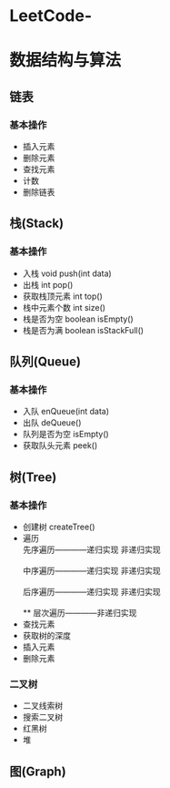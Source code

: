 # LeetCode-
# 数据结构与算法
## 链表
### 基本操作
  * 插入元素 
  * 删除元素
  * 查找元素
  * 计数
  * 删除链表
## 栈(Stack)
### 基本操作
  * 入栈 void push(int data)
  * 出栈 int pop()
  * 获取栈顶元素 int top()
  * 栈中元素个数 int size()
  * 栈是否为空 boolean isEmpty()
  * 栈是否为满 boolean isStackFull()
## 队列(Queue)
### 基本操作
  * 入队 enQueue(int data)
  * 出队 deQueue()
  * 队列是否为空 isEmpty()
  * 获取队头元素 peek()
## 树(Tree)
### 基本操作
  * 创建树 createTree()
  * 遍历
   <br/>先序遍历————递归实现 非递归实现</br>
   <br/>中序遍历————递归实现  非递归实现</br>
   <br/>后序遍历————递归实现  非递归实现</br>
   <br/>** 层次遍历————非递归实现</br>
  * 查找元素
  * 获取树的深度
  * 插入元素
  * 删除元素
### 二叉树
  * 二叉线索树
  * 搜索二叉树
  * 红黑树
  * 堆
## 图(Graph)
